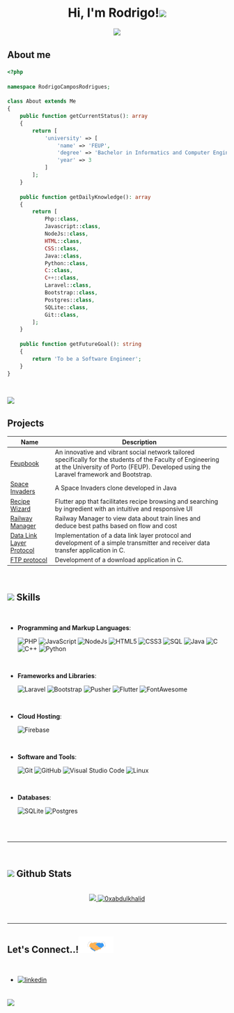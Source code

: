 <h1 align="center"><b>Hi, I'm Rodrigo!</b><img src="https://media.giphy.com/media/hvRJCLFzcasrR4ia7z/giphy.gif" width="35"></h1>
<p align="center">
  <a href="https://github.com/DenverCoder1/readme-typing-svg"><img src="https://readme-typing-svg.herokuapp.com?font=Time+New+Roman&color=blue&size=25&center=true&vCenter=true&width=600&height=100&lines=FEUP+Student;Informatics+and+Computing+Engineering;Aspiring+Software+Engineering;Always+learning+new+things"></a>
</p>
	
## **About me**

```php
<?php

namespace RodrigoCamposRodrigues;

class About extends Me
{
    public function getCurrentStatus(): array
    {
        return [
            'university' => [
                'name' => 'FEUP',
                'degree' => 'Bachelor in Informatics and Computer Engineering',
                'year' => 3         
            ]
        ];
    }

    public function getDailyKnowledge(): array
    {
        return [
            Php::class,
            Javascript::class,
            NodeJs::class,
            HTML::class,
            CSS::class,
            Java::class,
            Python::class,
            C::class,
            C++::class,
            Laravel::class,
            Bootstrap::class,
            Postgres::class,
            SQLite::class,
            Git::class,
        ];
    }

    public function getFutureGoal(): string
    {
        return 'To be a Software Engineer';
    }
}
```

<br>

<img src="https://user-images.githubusercontent.com/73097560/115834477-dbab4500-a447-11eb-908a-139a6edaec5c.gif"><br>

## **Projects**

| Name      | Description                                                                                                                                                   |
|-----------|---------------------------------------------------------------------------------------------------------------------------------------------------------------|
| [Feupbook](https://github.com/RodrigoCamposRodrigues/feupbook) | An innovative and vibrant social network tailored specifically for the students of the Faculty of Engineering at the University of Porto (FEUP). Developed using the Laravel framework and Bootstrap. |
| [Space Invaders](https://github.com/RodrigoCamposRodrigues/space_invaders) | A Space Invaders clone developed in Java |
| [Recipe Wizard](https://github.com/RodrigoCamposRodrigues/recipe-wizard) | Flutter app that facilitates recipe browsing and searching by ingredient with an intuitive and responsive UI |
| [Railway Manager](https://github.com/RodrigoCamposRodrigues/railway-manager) | Railway Manager to view data about train lines and deduce best paths based on flow and cost |
| [Data Link Layer Protocol](https://github.com/RodrigoCamposRodrigues/feup-rcom/tree/main/proj1) | Implementation of a data link layer protocol and development of a simple transmitter and receiver data transfer application in C. |
| [FTP protocol](https://github.com/RodrigoCamposRodrigues/feup-rcom/tree/main/proj2) | Development of a download application in C. |


<br>

## <img src="https://media2.giphy.com/media/QssGEmpkyEOhBCb7e1/giphy.gif?cid=ecf05e47a0n3gi1bfqntqmob8g9aid1oyj2wr3ds3mg700bl&rid=giphy.gif" width ="25"><b> Skills</b>
<br>

<p align="center">

- **Programming and Markup Languages**:
    
   ![PHP](https://img.shields.io/badge/php-%23777BB4.svg?style=for-the-badge&logo=php&logoColor=white)
   ![JavaScript](https://img.shields.io/badge/JavaScript%20-%23F7DF1E.svg?style=for-the-badge&logo=javascript&logoColor=black)
   ![NodeJs](https://img.shields.io/badge/node.js%20-%2343853D.svg?style=for-the-badge&logo=node.js&logoColor=white)
   ![HTML5](https://img.shields.io/badge/HTML5%20-%23E34F26.svg?style=for-the-badge&logo=html5&logoColor=white)
   ![CSS3](https://img.shields.io/badge/CSS%20-%231572B6.svg?style=for-the-badge&logo=css3&logoColor=white)
   ![SQL](https://img.shields.io/badge/SQL%20-%2300f.svg?style=for-the-badge&logo=sqlite&logoColor=white)
   ![Java](https://img.shields.io/badge/java-%23ED8B00.svg?style=for-the-badge&logo=openjdk&logoColor=white)
   ![C](https://img.shields.io/badge/C%20-%232370ED.svg?style=for-the-badge&logo=c&logoColor=white)
   ![C++](https://img.shields.io/badge/C++%20-%2300599C.svg?style=for-the-badge&logo=c%2B%2B&logoColor=white)
   ![Python](https://img.shields.io/badge/Python%20-%2314354C.svg?style=for-the-badge&logo=python&logoColor=white)

<br>   
    
- **Frameworks and Libraries**:

  ![Laravel](https://img.shields.io/badge/laravel-%23FF2D20.svg?style=for-the-badge&logo=laravel&logoColor=white)
  ![Bootstrap](https://img.shields.io/badge/bootstrap-%23563D7C.svg?style=for-the-badge&logo=bootstrap&logoColor=white)
  ![Pusher](https://img.shields.io/badge/pusher-%23323330.svg?style=for-the-badge&logo=pusher&logoColor=white)
  ![Flutter](https://img.shields.io/badge/Flutter-%2302569B.svg?style=for-the-badge&logo=Flutter&logoColor=white)
  ![FontAwesome](https://img.shields.io/badge/FontAwesome-%23339AF0.svg?style=for-the-badge&logo=font-awesome&logoColor=white)

<br>

- **Cloud Hosting**:

  ![Firebase](https://img.shields.io/badge/firebase-%23039BE5.svg?style=for-the-badge&logo=firebase)
    
<br>

- **Software and Tools**:

    ![Git](https://img.shields.io/badge/git-%23F05033.svg?style=for-the-badge&logo=git&logoColor=white)
    ![GitHub](https://img.shields.io/badge/github-%23121011.svg?style=for-the-badge&logo=github&logoColor=white)
    ![Visual Studio Code](https://img.shields.io/badge/Visual%20Studio%20Code-0078d7.svg?style=for-the-badge&logo=visual-studio-code&logoColor=white)
    ![Linux](https://img.shields.io/badge/Linux-FCC624?style=for-the-badge&logo=linux&logoColor=black) 

<br>

- **Databases**:

  ![SQLite](https://img.shields.io/badge/sqlite-%2307405e.svg?style=for-the-badge&logo=sqlite&logoColor=white)
  ![Postgres](https://img.shields.io/badge/postgres-%23316192.svg?style=for-the-badge&logo=postgresql&logoColor=white)

</p>

<br>
<br>

-----

<br>


## <img src="https://media.giphy.com/media/iY8CRBdQXODJSCERIr/giphy.gif" width="35"><b> Github Stats </b>
<br>

<div align="center">

<a href="https://github.com/RodrigoCamposRodrigues/">
  <img src="https://github-readme-stats.vercel.app/api?username=RodrigoCamposRodrigues&include_all_commits=true&count_private=true&show_icons=true&line_height=20&title_color=7A7ADB&icon_color=2234AE&text_color=D3D3D3&bg_color=0,000000,130F40" width="450"/>
  <img src="https://github-readme-stats.vercel.app/api/top-langs?username=RodrigoCamposRodrigues&show_icons=true&locale=en&layout=compact&line_height=20&title_color=7A7ADB&icon_color=2234AE&text_color=D3D3D3&bg_color=0,000000,130F40" width="375"  alt="0xabdulkhalid"/>

</a>
</div>

<br>
<br>

-----

## <b> Let's Connect..!</b><img src="https://github.com/0xAbdulKhalid/0xAbdulKhalid/raw/main/assets/mdImages/handshake.gif" width ="80">
<br>
<div align='left'>

<ul>

<li>
<a href="https://www.linkedin.com/in/rcr21/" target="_blank">
<img src="https://img.shields.io/badge/linkedin-%2300acee.svg?color=405DE6&style=for-the-badge&logo=linkedin&logoColor=white" alt=linkedin style="margin-bottom: 5px;"/>
</a>
</li>


<!-- <br>


<li>
<a href="mailto:rodrigues.rodrigo2003@gmail.com" target="_blank">
<img src="https://img.shields.io/badge/Gmail-D14836?style=for-the-badge&logo=gmail&logoColor=white" t=mail style="margin-bottom: 5px;" />
</a>
</li> -->
	
</ul>
</div>

<br>
<img src="https://user-images.githubusercontent.com/73097560/115834477-dbab4500-a447-11eb-908a-139a6edaec5c.gif">
<br>
